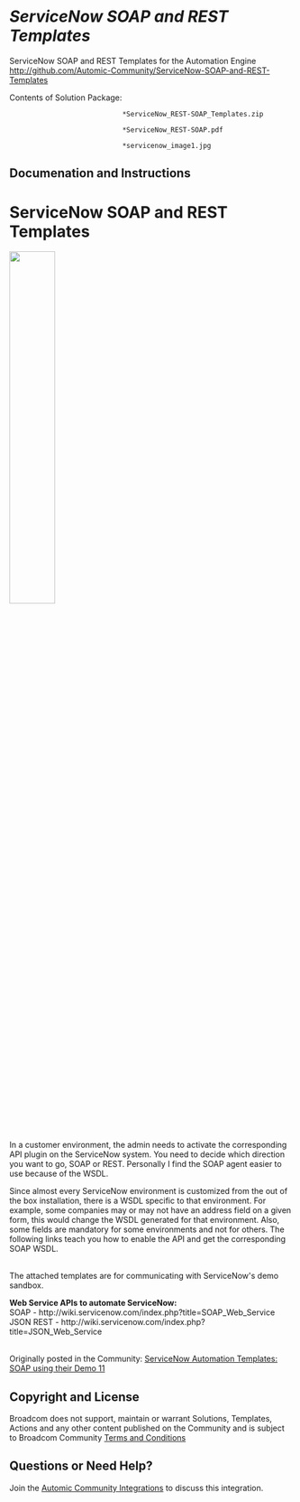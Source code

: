 *ServiceNow SOAP and REST Templates*
=============


ServiceNow SOAP and REST Templates for the Automation Engine
http://github.com/Automic-Community/ServiceNow-SOAP-and-REST-Templates

<!-- List of attached files -->
Contents of Solution Package:

						
								*ServiceNow_REST-SOAP_Templates.zip
								
								*ServiceNow_REST-SOAP.pdf
								
								*servicenow_image1.jpg
								
						


Documenation and Instructions
---

<h1>ServiceNow SOAP and REST Templates</h1>
<p><img style="width: 40%;" src="https://df3151666517a355c194-7f96aba474d1a72d6fb3c0ef3f37c089.ssl.cf1.rackcdn.com/images/logos/ServiceNow_logo.png" alt="" /></p>
<p>In a customer environment, the admin needs to activate the corresponding API plugin on the ServiceNow system. You need to decide which direction you want to go, SOAP or REST. Personally I find the SOAP agent easier to use because of the WSDL.</p>
<p>Since almost every ServiceNow environment is customized from the out of the box installation, there is a WSDL specific to that environment. For example, some companies may or may not have an address field on a given form, this would change the WSDL generated for that environment. Also, some fields are mandatory for some environments and not for others. The following links teach you how to enable the API and get the corresponding SOAP WSDL.<br /><br /></p>
<p>The attached templates are for communicating with ServiceNow's demo sandbox.</p>
<p><strong>Web Service APIs to automate ServiceNow:</strong><br />SOAP - http://wiki.servicenow.com/index.php?title=SOAP_Web_Service<br />JSON REST - http://wiki.servicenow.com/index.php?title=JSON_Web_Service<br /><br /></p>
<p>Originally posted in the Community: <a href="https://community.automic.com/discussion/499/servicenow-automation-templates-soap-using-their-demo-11">ServiceNow Automation Templates: SOAP using their Demo 11</a></p>

Copyright and License
---

Broadcom does not support, maintain or warrant Solutions, Templates, Actions and any other content published on the Community and is subject to Broadcom Community [Terms and Conditions](https://community.broadcom.com/termsandconditions)


Questions or Need Help? 
---
Join the [Automic Community Integrations](https://community.broadcom.com/communities/community-home?CommunityKey=83e49dd4-b93e-464a-a343-2bb1e51c13ec) to discuss this integration.
